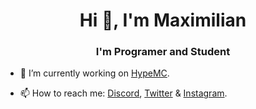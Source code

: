 <h1 align="center">Hi 👋, I'm Maximilian</h1>  
<h3 align="center">I'm Programer and Student</h3>  
  
- 🔭 I’m currently working on [HypeMC](https://hypemc.fr/). 

- 📫 How to reach me: [Discord](https://discord.gg/hAgqdFNbKu), [Twitter](https://twitter.com/MasqueOu) & [Instagram](https://www.instagram.com/maksxouu/).
